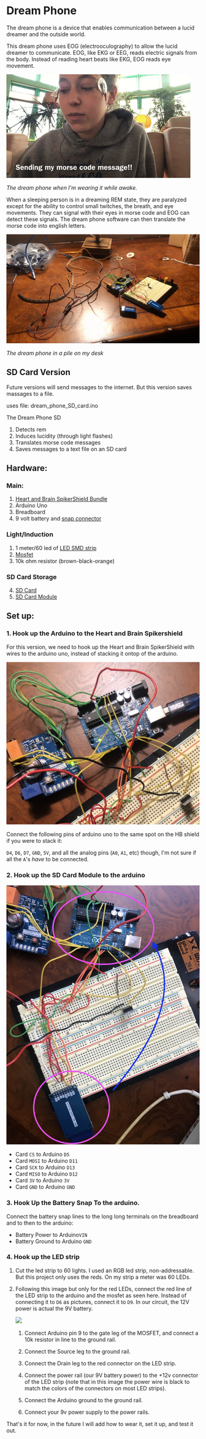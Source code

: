 # Dream Phone

The dream phone is a device that enables communication between a lucid dreamer and the outside world.

This dream phone uses EOG (electrooculography) to allow the lucid dreamer to communicate. EOG, like EKG or EEG, reads electric signals from the body. Instead of reading heart beats like EKG, EOG reads eye movement.

<img src="images/eyes_messaging_5-4-20.gif">

_The dream phone when I'm wearing it while awake._

When a sleeping person is in a dreaming REM state, they are paralyzed except for the ability to control small twitches, the breath, and eye movements. They can signal with their eyes in morse code and EOG can detect these signals. The dream phone software can then translate the morse code into english letters.

<img src = "images/dp_on_desk.gif" >

_The dream phone in a pile on my desk_

## SD Card Version

Future versions will send messages to the internet. But this version saves massages to a file.

uses file: dream_phone_SD_card.ino

The Dream Phone SD

1. Detects rem
2. Induces lucidity (through light flashes)
3. Translates morse code messages
4. Saves messages to a text file on an SD card

## Hardware:

### Main:

1. [Heart and Brain SpikerShield Bundle](https://backyardbrains.com/products/heartandbrainspikershieldbundle)
2. Arduino Uno
3. Breadboard
4. 9 volt battery and [snap connector](https://www.amazon.com/Parts-Express-Battery-Clip-Pack/dp/B01IFP0N3U/)

### Light/Induction

1. 1 meter/60 led of [LED SMD strip](https://www.amazon.com/gp/product/B00DTOAWZ2/)
2. [Mosfet](https://www.amazon.com/gp/product/B071Z98SRG/)
3. 10k ohm resistor (brown-black-orange)

### SD Card Storage

4. [SD Card](https://www.amazon.com/Delkin-Devices-Select-UHS-I-Memory/dp/B078WVQXB1/)
5. [SD Card Module](https://www.amazon.com/gp/product/B07XGQ863W/)

## Set up:

### 1. Hook up the Arduino to the Heart and Brain Spikershield

For this version, we need to hook up the Heart and Brain SpikerShield with wires to the arduino uno, instead of stacking it ontop of the arduino.

<img src = "images/hb_to_ard.jpeg">

Connect the following pins of arduino uno to the same spot on the HB shield if you were to stack it:

`D4`, `D6`, `D7`, `GND`, `5V`, and all the analog pins (`A0`, `A1`, etc) though, I'm not sure if all the `A`'s _have_ to be connected.

### 2. Hook up the SD Card Module to the arduino

<img src = "images/sd_to_arduino.jpeg">

- Card `CS` to Arduino `D5`
- Card `MOSI` to Arduino `D11`
- Card `SCK` to Arduino `D13`
- Card `MISO` to Arduino `D12`
- Card `3V` to Arduino `3V`
- Card `GND` to Arduino `GND`

### 3. Hook Up the Battery Snap To the arduino.

Connect the battery snap lines to the long long terminals on the breadboard and to then to the arduino:

- Battery Power to Arduino`VIN`
- Battery Ground to Arduino `GND`

### 4. Hook up the LED strip

1. Cut the led strip to 60 lights. I used an RGB led strip, non-addressable. But this project only uses the reds. On my strip a meter was 60 LEDs.

2. Following this image but only for the red LEDs, connect the red line of the LED strip to the arduino and the mosfet as seen here. Instead of connecting it to `D6` as pictures, connect it to `D9`. In our circuit, the 12V power is actual the 9V battery.

   <img src = "https://static1.makeuseofimages.com/wordpress/wp-content/uploads/2017/05/12v-fritzing_670.jpg">

   1. Connect Arduino pin 9 to the gate leg of the MOSFET, and connect a 10k resistor in line to the ground rail.
   2. Connect the Source leg to the ground rail.
   3. Connect the Drain leg to the red connector on the LED strip.
   4. Connect the power rail (our 9V battery power) to the +12v connector of the LED strip (note that in this image the power wire is black to match the colors of the connectors on most LED strips).
   5. Connect the Arduino ground to the ground rail.

   6. Connect your 9v power supply to the power rails.

That's it for now, in the future I will add how to wear it, set it up, and test it out.

